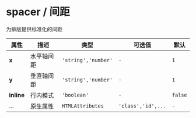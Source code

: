 # spacer / 间距

为排版提供标准化的间距

<fe-code-show  title="默认的" name="ex-spacer-default"/>

<fe-code-show  title="水平的" name="ex-spacer-horizontal"/>

<fe-attributes>
  
<fe-attributes-title title="Spacer Props" />

| 属性       | 描述       | 类型                | 可选值             | 默认    |
| ---------- | ---------- | ------------------- | ------------------ | ------- |
| **x**      | 水平轴间距 | `'string','number'` | `-`                | `1`     |
| **y**      | 垂直轴间距 | `'string','number'` | `-`                | `1`     |
| **inline** | 行内模式   | `'boolean'`         | `-`                | `false` |
| ...        | 原生属性   | `HTMLAttributes`    | `'class','id',...` | `-`     |

</fe-attributes>
